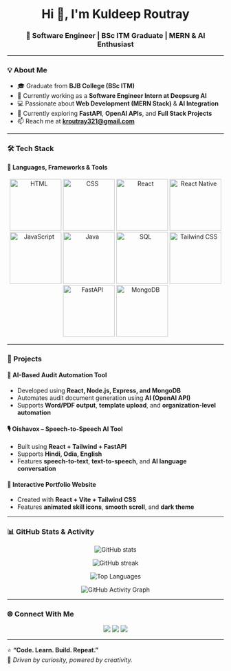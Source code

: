 <h1 align="center">Hi 👋, I'm Kuldeep Routray</h1>
<h3 align="center">🚀 Software Engineer | BSc ITM Graduate | MERN & AI Enthusiast</h3>

---

### 💡 About Me

- 🎓 Graduate from **BJB College (BSc ITM)**
- 💼 Currently working as a **Software Engineer Intern at Deepsurg AI**
- 💻 Passionate about **Web Development (MERN Stack)** & **AI Integration**
- 🌱 Currently exploring **FastAPI**, **OpenAI APIs**, and **Full Stack Projects**
- 📫 Reach me at **kroutray321@gmail.com**

---

### 🛠️ Tech Stack

#### 🚀 Languages, Frameworks & Tools
<p align="center">
  <img width="120" height="120" alt="HTML" src="https://github.com/user-attachments/assets/741f349e-9210-4b98-8e4c-33ba4ead6d8d" />
  <img width="120" height="120" alt="CSS" src="https://github.com/user-attachments/assets/16f171be-580c-4f02-a49f-06d9b0161d08" />
  <img width="120" height="120" alt="React" src="https://github.com/user-attachments/assets/d74dfb82-e2bc-4b5a-ba77-905c564df87e" />
  <img width="120" height="120" alt="React Native" src="https://github.com/user-attachments/assets/0b0d2015-c562-428e-9c29-9a696c79f008" />
  <img width="120" height="120" alt="JavaScript" src="https://github.com/user-attachments/assets/6a71f151-3035-4989-8155-22687b111eb3" />
  <img width="120" height="120" alt="Java" src="https://github.com/user-attachments/assets/146cb02c-3780-4ee8-960a-9115b509dbc7" />
  <img width="120" height="120" alt="SQL" src="https://github.com/user-attachments/assets/135d1460-63db-4577-82a3-fbd859583ed0" />
  <img width="120" height="120" alt="Tailwind CSS" src="https://github.com/user-attachments/assets/7dc0d443-d835-44cd-bdeb-35c39227c7c0" />
  <img width="120" height="120" alt="FastAPI" src="https://github.com/user-attachments/assets/07f6e442-605b-4513-8e24-2df750b55d6c" />
  <img width="120" height="120" alt="MongoDB" src="https://encrypted-tbn0.gstatic.com/images?q=tbn:ANd9GcT2ZYtHv2OLXmthRPbkmENZRXuqBVDwlsrZ1A&s" />
</p>

---

### 🧩 Projects

#### 🧠 AI-Based Audit Automation Tool
- Developed using **React, Node.js, Express, and MongoDB**
- Automates audit document generation using **AI (OpenAI API)**
- Supports **Word/PDF output**, **template upload**, and **organization-level automation**

#### 🎙️ Oishavox – Speech-to-Speech AI Tool
- Built using **React + Tailwind + FastAPI**
- Supports **Hindi, Odia, English**
- Features **speech-to-text**, **text-to-speech**, and **AI language conversation**

#### 💼 Interactive Portfolio Website
- Created with **React + Vite + Tailwind CSS**
- Features **animated skill icons**, **smooth scroll**, and **dark theme**

---

### 📊 GitHub Stats & Activity

<p align="center">
  <img src="https://github-readme-stats.vercel.app/api?username=Kuldeep-9937&show_icons=true&theme=tokyonight" alt="GitHub stats" />
</p>

<p align="center">
  <img src="https://streak-stats.demolab.com/?user=Kuldeep-9937&theme=tokyonight" alt="GitHub streak" />
</p>

<p align="center">
  <img src="https://github-readme-stats.vercel.app/api/top-langs/?username=Kuldeep-9937&layout=compact&theme=tokyonight" alt="Top Languages" />
</p>

<p align="center">
  <img src="https://github-readme-activity-graph.vercel.app/graph?username=Kuldeep-9937&theme=tokyo-night" alt="GitHub Activity Graph" />
</p>

---

### 🌐 Connect With Me

<p align="center">
  <a href="mailto:kroutray321@gmail.com"><img src="https://img.shields.io/badge/Email-D14836?style=for-the-badge&logo=gmail&logoColor=white" /></a>
  <a href="https://github.com/Kuldeep-9937"><img src="https://img.shields.io/badge/GitHub-000000?style=for-the-badge&logo=github&logoColor=white" /></a>
  <a href="https://www.linkedin.com"><img src="https://img.shields.io/badge/LinkedIn-0077B5?style=for-the-badge&logo=linkedin&logoColor=white" /></a>
</p>

---

⭐ **“Code. Learn. Build. Repeat.”**  
💬 _Driven by curiosity, powered by creativity._

